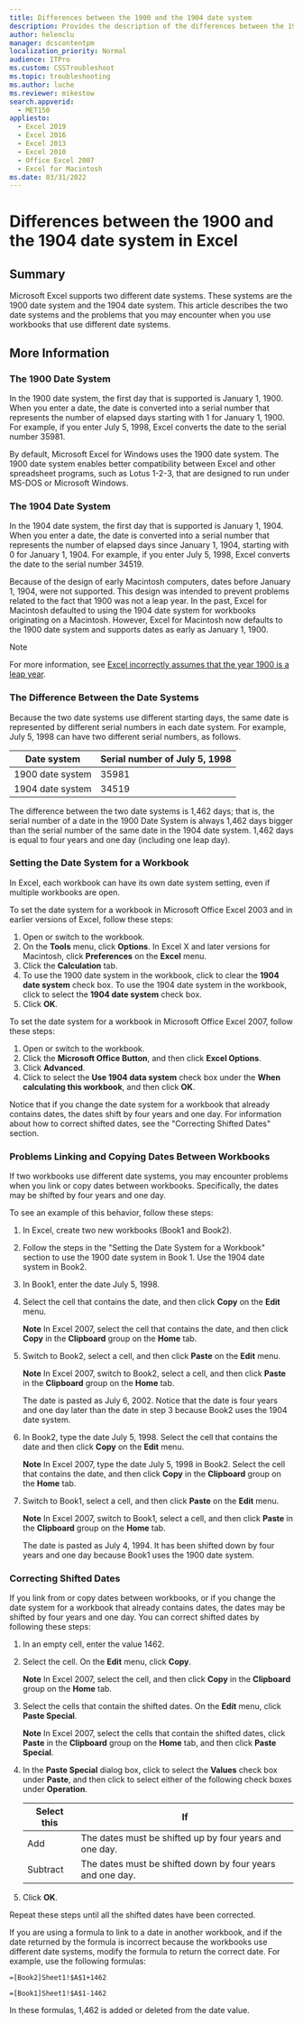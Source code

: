 ```yaml
---
title: Differences between the 1900 and the 1904 date system
description: Provides the description of the differences between the 1900 date system and the 1904 date system in Excel. Discusses the problems that you may experience when you use these two different date systems in Excel workbooks.
author: helenclu
manager: dcscontentpm
localization_priority: Normal
audience: ITPro
ms.custom: CSSTroubleshoot
ms.topic: troubleshooting
ms.author: luche
ms.reviewer: mikestow
search.appverid: 
  - MET150
appliesto: 
  - Excel 2019
  - Excel 2016
  - Excel 2013
  - Excel 2010
  - Office Excel 2007
  - Excel for Macintosh
ms.date: 03/31/2022
---
```


# Differences between the 1900 and the 1904 date system in Excel

## Summary

Microsoft Excel supports two different date systems. These systems are the 1900 date system and the 1904 date system. This article describes the two date systems and the problems that you may encounter when you use workbooks that use different date systems.

## More Information

### The 1900 Date System

In the 1900 date system, the first day that is supported is January 1, 1900. When you enter a date, the date is converted into a serial number that represents the number of elapsed days starting with 1 for January 1, 1900. For example, if you enter July 5, 1998, Excel converts the date to the serial number 35981.

By default, Microsoft Excel for Windows uses the 1900 date system. The 1900 date system enables better compatibility between Excel and other spreadsheet programs, such as Lotus 1-2-3, that are designed to run under MS-DOS or Microsoft Windows.

### The 1904 Date System

In the 1904 date system, the first day that is supported is January 1, 1904. When you enter a date, the date is converted into a serial number that represents the number of elapsed days since January 1, 1904, starting with 0 for January 1, 1904. For example, if you enter July 5, 1998, Excel converts the date to the serial number 34519.

Because of the design of early Macintosh computers, dates before January 1, 1904, were not supported. This design was intended to prevent problems related to the fact that 1900 was not a leap year. In the past, Excel for Macintosh defaulted to using the 1904 date system for workbooks originating on a Macintosh. However, Excel for  Macintosh now defaults to the 1900 date system and supports dates as early as January 1, 1900.

> [!note]
> For more information, see [Excel incorrectly assumes that the year 1900 is a leap year](wrongly-assumes-1900-is-leap-year.md).

### The Difference Between the Date Systems

Because the two date systems use different starting days, the same date is represented by different serial numbers in each date system. For example, July 5, 1998 can have two different serial numbers, as follows.

|Date system|Serial number of July 5, 1998|
|----|---|
|1900 date system| 35981|
|1904 date system| 34519|

The difference between the two date systems is 1,462 days; that is, the serial number of a date in the 1900 Date System is always 1,462 days bigger than the serial number of the same date in the 1904 date system. 1,462 days is equal to four years and one day (including one leap day).

### Setting the Date System for a Workbook

In Excel, each workbook can have its own date system setting, even if multiple workbooks are open.

To set the date system for a workbook in Microsoft Office Excel 2003 and in earlier versions of Excel, follow these steps:

1. Open or switch to the workbook.
2. On the **Tools** menu, click **Options**. In Excel X and later versions for Macintosh, click **Preferences** on the **Excel** menu.
3. Click the **Calculation** tab.
4. To use the 1900 date system in the workbook, click to clear the **1904 date system** check box. To use the 1904 date system in the workbook, click to select the **1904 date system** check box.
5. Click **OK**.

To set the date system for a workbook in Microsoft Office Excel 2007, follow these steps:

1. Open or switch to the workbook.
2. Click the **Microsoft Office Button**, and then click **Excel Options**.
3. Click **Advanced**.
4. Click to select the **Use 1904 data system** check box under the **When calculating this workbook**, and then click **OK**.

Notice that if you change the date system for a workbook that already contains dates, the dates shift by four years and one day. For information about how to correct shifted dates, see the "Correcting Shifted Dates" section.

### Problems Linking and Copying Dates Between Workbooks

If two workbooks use different date systems, you may encounter problems when you link or copy dates between workbooks. Specifically, the dates may be shifted by four years and one day.

To see an example of this behavior, follow these steps:

1. In Excel, create two new workbooks (Book1 and Book2).
2. Follow the steps in the "Setting the Date System for a Workbook" section to use the 1900 date system in Book 1. Use the 1904 date system in Book2.
3. In Book1, enter the date July 5, 1998.
4. Select the cell that contains the date, and then click **Copy** on the **Edit** menu.

   **Note** In Excel 2007, select the cell that contains the date, and then click **Copy** in the **Clipboard** group on the **Home** tab.
5. Switch to Book2, select a cell, and then click **Paste** on the **Edit** menu.

   **Note** In Excel 2007, switch to Book2, select a cell, and then click **Paste** in the **Clipboard** group on the **Home** tab.

   The date is pasted as July 6, 2002. Notice that the date is four years and one day later than the date in step 3 because Book2 uses the 1904 date system.
6. In Book2, type the date July 5, 1998. Select the cell that contains the date and then click **Copy** on the **Edit** menu.

   **Note** In Excel 2007, type the date July 5, 1998 in Book2. Select the cell that contains the date, and then click **Copy** in the **Clipboard** group on the **Home** tab.
7. Switch to Book1, select a cell, and then click **Paste** on the **Edit** menu.

   **Note** In Excel 2007, switch to Book1, select a cell, and then click **Paste** in the **Clipboard** group on the **Home** tab.

   The date is pasted as July 4, 1994. It has been shifted down by four years and one day because Book1 uses the 1900 date system.

### Correcting Shifted Dates

If you link from or copy dates between workbooks, or if you change the date system for a workbook that already contains dates, the dates may be shifted by four years and one day. You can correct shifted dates by following these steps:

1. In an empty cell, enter the value 1462.
2. Select the cell. On the **Edit** menu, click **Copy**.

   **Note** In Excel 2007, select the cell, and then click **Copy** in the **Clipboard** group on the **Home** tab.
3. Select the cells that contain the shifted dates. On the **Edit** menu, click **Paste Special**.

   **Note** In Excel 2007, select the cells that contain the shifted dates, click **Paste** in the **Clipboard** group on the **Home** tab, and then click **Paste Special**.
4. In the **Paste Special** dialog box, click to select the **Values** check box under **Paste**, and then click to select either of the following check boxes under **Operation**.

    |Select this| If|
    |---|---|
    |Add| The dates must be shifted up by four years and one day.|
    |Subtract |The dates must be shifted down by four years and one day.|

5. Click **OK**.

Repeat these steps until all the shifted dates have been corrected.

If you are using a formula to link to a date in another workbook, and if the date returned by the formula is incorrect because the workbooks use different date systems, modify the formula to return the correct date. For example, use the following formulas:

```excel
=[Book2]Sheet1!$A$1+1462

=[Book1]Sheet1!$A$1-1462
```

In these formulas, 1,462 is added or deleted from the date value.

